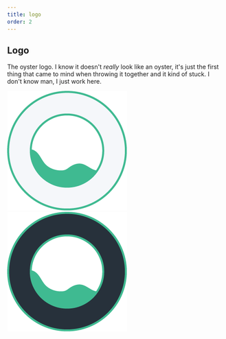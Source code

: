 ```yaml
---
title: logo
order: 2
---
```


## Logo

The oyster logo. I know it doesn't *really* look like an oyster, it's just the first thing that came to mind when throwing it together and it kind of stuck. I don't know man, I just work here.

<div class="drawer">
  <div class="box-50 center-center">
    <img src="imgs/zogo-light-small.png" alt="logo">
  </div>

  <div class="box-50 center-center">
    <img src="imgs/zogo-dark-small.png" alt="logo">
  </div>
</div>
